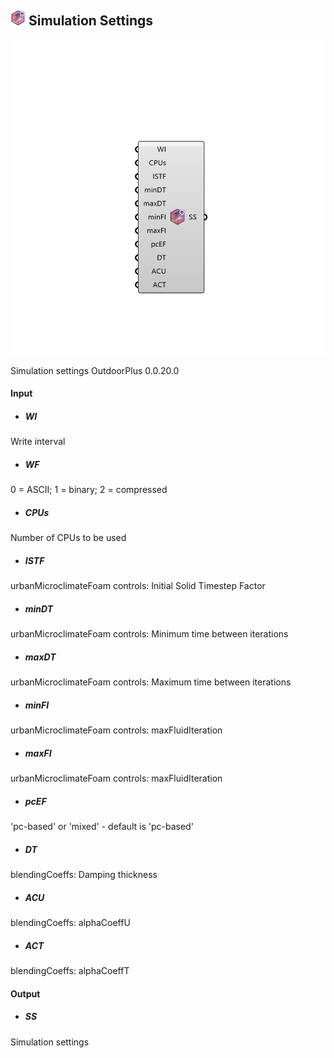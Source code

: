 ## ![](../../images/icons/Simulation_Settings.png) Simulation Settings

![](../../images/components/Simulation_Settings.png)

Simulation settings 
 OutdoorPlus 0.0.20.0

#### Input
* ##### WI 
Write interval
* ##### WF 
0 = ASCII; 1 = binary; 2 = compressed
* ##### CPUs 
Number of CPUs to be used
* ##### ISTF 
urbanMicroclimateFoam controls: Initial Solid Timestep Factor
* ##### minDT 
urbanMicroclimateFoam controls: Minimum time between iterations
* ##### maxDT 
urbanMicroclimateFoam controls: Maximum time between iterations
* ##### minFI 
urbanMicroclimateFoam controls: maxFluidIteration
* ##### maxFI 
urbanMicroclimateFoam controls: maxFluidIteration
* ##### pcEF 
'pc-based' or 'mixed' - default is 'pc-based'
* ##### DT 
blendingCoeffs: Damping thickness
* ##### ACU 
blendingCoeffs: alphaCoeffU
* ##### ACT 
blendingCoeffs: alphaCoeffT

#### Output
* ##### SS
Simulation settings